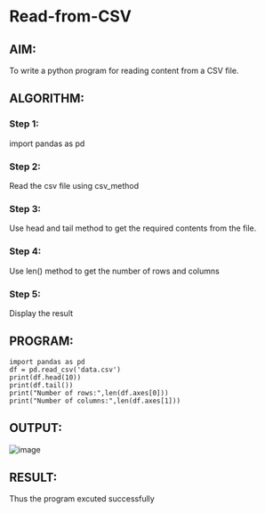 # Read-from-CSV

## AIM:
To write a python program for reading content from a CSV file.

## ALGORITHM:
### Step 1:
import pandas as pd
### Step 2:
Read the csv file using csv_method
### Step 3:
Use head and tail method to get the required contents from the file. 
### Step 4:
Use len() method to get the number of rows and columns
### Step 5:
Display the result
## PROGRAM:
```
import pandas as pd
df = pd.read_csv('data.csv')
print(df.head(10))
print(df.tail())
print("Number of rows:",len(df.axes[0]))
print("Number of columns:",len(df.axes[1]))

```
## OUTPUT:
![image](https://github.com/YuvarajVB/Read-from-CSV/assets/151488375/2d4c49cb-709c-4690-8068-4409eb7a5281)

## RESULT:
Thus the program excuted successfully
